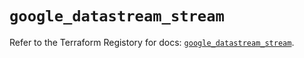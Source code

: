 # `google_datastream_stream`

Refer to the Terraform Registory for docs: [`google_datastream_stream`](https://registry.terraform.io/providers/hashicorp/google/4.73.2/docs/resources/datastream_stream).
